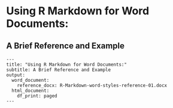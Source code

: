 
Using R Markdown for Word Documents:
====================================

A Brief Reference and Example
-----------------------------

    ---
    title: "Using R Markdown for Word Documents:"
    subtitle: A Brief Reference and Example
    output:
      word_document:
        reference_docx: R-Markdown-word-styles-reference-01.docx
      html_document:
        df_print: paged
    ---
